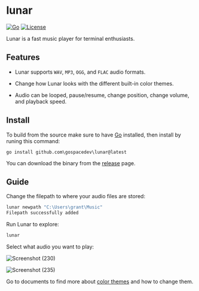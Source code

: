 # lunar

[![Go](https://github.com/gospacedev/lunar/actions/workflows/go.yml/badge.svg)](https://github.com/gospacedev/lunar/actions/workflows/go.yml)
[![License](https://img.shields.io/badge/License-Apache_2.0-blue.svg)](https://github.com/gospacedev/lunar/blob/master/LICENSE)

Lunar is a fast music player for terminal enthusiasts.

## Features

- Lunar supports `WAV`, `MP3`, `OGG`, and `FLAC` audio formats.

- Change how Lunar looks with the different built-in color themes.

- Audio can be looped, pause/resume, change position, change volume, and playback speed.

## Install

To build from the source make sure to have [Go](https://go.dev/) installed, then install by runing this command:
```
go install github.com\gospacedev\lunar@latest
```

You can download the binary from the [release](https://github.com/gospacedev/lunar/releases) page.

## Guide

Change the filepath to where your audio files are stored:

```powershell
lunar newpath "C:\Users\grant\Music"
Filepath successfully added
```

Run Lunar to explore:

```powershell
lunar
```

Select what audio you want to play:

![Screenshot (230)](https://user-images.githubusercontent.com/83633399/201524750-94267cca-fc3f-4c16-91b5-ed7f9b535016.png)

![Screenshot (235)](https://user-images.githubusercontent.com/83633399/201524728-1ae12760-1ae1-4120-939c-0f2579a31560.png)

Go to documents to find more about [color themes](https://github.com/gospacedev/lunar/blob/master/doc/themes.md) and how to change them.
